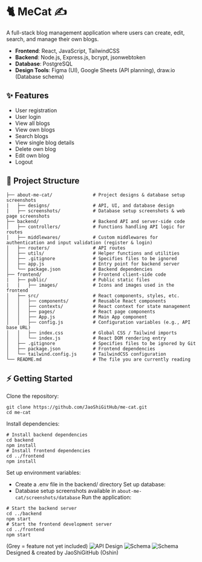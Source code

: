 # 🐈 MeCat ✍️ 
A full-stack blog management application where users can create, edit, search, and manage their own blogs.

* **Frontend**: React, JavaScript, TailwindCSS
* **Backend**: Node.js, Express.js, bcrypt, jsonwebtoken
* **Database**: PostgreSQL
* **Design Tools**: Figma (UI), Google Sheets (API planning), draw.io (Database schema)

## ✨ Features
  * User registration
  * User login
  * View all blogs
  * View own blogs
  * Search blogs
  * View single blog details
  * Delete own blog
  * Edit own blog
  * Logout

## 📂 Project Structure
```
├── about-me-cat/               # Project designs & database setup screenshots
|   ├── designs/                # API, UI, and database design
|   ├── screenshots/            # Database setup screenshots & web page screenshots
├── backend/                    # Backend API and server-side code
│   ├── controllers/            # Functions handling API logic for routes
│   ├── middlewares/            # Custom middlewares for authentication and input validation (register & login)
│   ├── routers/                # API routes
│   ├── utils/                  # Helper functions and utilities
│   ├── .gitignore              # Specifies files to be ignored
│   ├── app.js                  # Entry point for backend server
│   └── package.json            # Backend dependencies
├── frontend/                   # Frontend client-side code
|   ├── public/                 # Public static files
|   |   ├── images/             # Icons and images used in the frontend
│   ├── src/                    # React components, styles, etc.
│   │   ├── components/         # Reusable React components
│   │   ├── contexts/           # React context for state management
│   │   ├── pages/              # React page components
│   │   ├── App.js              # Main App component
│   │   ├── config.js           # Configuration variables (e.g., API base URL)
│   │   ├── index.css           # Global CSS / Tailwind imports
│   │   └── index.js            # React DOM rendering entry
│   ├── .gitignore              # Specifies files to be ignored by Git
│   ├── package.json            # Frontend dependencies
│   └── tailwind.config.js      # TailwindCSS configuration
└── README.md                   # The file you are currently reading
```

## ⚡️ Getting Started
  Clone the repository:
  ```
  git clone https://github.com/JaoShiGitHub/me-cat.git
  cd me-cat
  ```
  Install dependencies:
  ```
  # Install backend dependencies
  cd backend
  npm install
  # Install frontend dependencies
  cd ../frontend
  npm install
  ```
  Set up environment variables:
  * Create a .env file in the backend/ directory
  Set up database:
  * Database setup screenshots available in `about-me-cat/screenshots/database`
  Run the application:
  ```
  # Start the backend server
  cd ../backend
  npm start
  # Start the frontend development server
  cd ../frontend
  npm start
  ```
  
(Grey = feature not yet included)
![API Design](https://github.com/JaoShiGitHub/me-cat/blob/main/about-me-cat/designs/api-design.png?raw=true)
![Schema](https://github.com/JaoShiGitHub/me-cat/blob/main/about-me-cat/designs/schema.png?raw=true)
![Schema](https://github.com/JaoShiGitHub/me-cat/blob/main/about-me-cat/designs/me-cat.png?raw=true)
Designed & created by JaoShiGitHub (Oshin)
